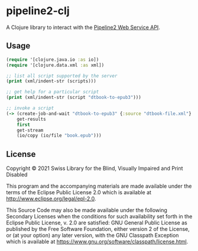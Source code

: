 # pipeline2-clj

A Clojure library to interact with the [Pipeline2 Web Service
API](https://daisy.github.io/pipeline/WebServiceAPI).

## Usage

```clojure
(require '[clojure.java.io :as io])
(require '[clojure.data.xml :as xml])

;; list all script supported by the server
(print (xml/indent-str (scripts)))

;; get help for a particular script
(print (xml/indent-str (script "dtbook-to-epub3")))

;; invoke a script
(-> (create-job-and-wait "dtbook-to-epub3" {:source "dtbook-file.xml"} {})
    get-results
    first
    get-stream
    (io/copy (io/file "book.epub")))
```
## License

Copyright © 2021 Swiss Library for the Blind, Visually Impaired and Print Disabled

This program and the accompanying materials are made available under the
terms of the Eclipse Public License 2.0 which is available at
http://www.eclipse.org/legal/epl-2.0.

This Source Code may also be made available under the following Secondary
Licenses when the conditions for such availability set forth in the Eclipse
Public License, v. 2.0 are satisfied: GNU General Public License as published by
the Free Software Foundation, either version 2 of the License, or (at your
option) any later version, with the GNU Classpath Exception which is available
at https://www.gnu.org/software/classpath/license.html.
